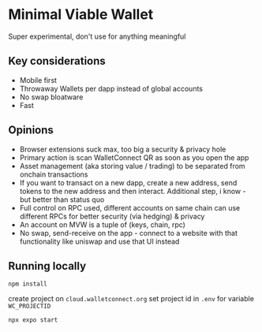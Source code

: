 # Minimal Viable Wallet

Super experimental, don't use for anything meaningful

## Key considerations
- Mobile first
- Throwaway Wallets per dapp instead of global accounts
- No swap bloatware
- Fast

## Opinions
- Browser extensions suck max, too big a security & privacy hole
- Primary action is scan WalletConnect QR as soon as you open the app
- Asset management (aka storing value / trading) to be separated from onchain transactions 
- If you want to transact on a new dapp, create a new address, send tokens to the new address and then interact. Additional step, i know - but better than status quo
- Full control on RPC used, different accounts on same chain can use different RPCs for better security (via hedging) & privacy
- An account on MVW is a tuple of (keys, chain, rpc)
- No swap, send-receive on the app - connect to a website with that functionality like uniswap and use that UI instead

## Running locally
`npm install`

create project on `cloud.walletconnect.org`
set project id in `.env` for variable `WC_PROJECTID`

`npx expo start`

